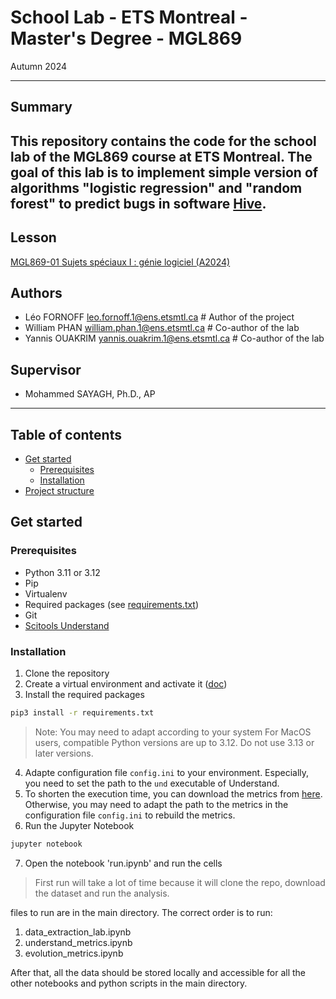 # School Lab - ETS Montreal - Master's Degree - MGL869

Autumn 2024

---

## Summary

This repository contains the code for the school lab of the MGL869 course at ETS Montreal.
The goal of this lab is to implement simple version of algorithms "logistic regression" and "random forest" to predict
bugs in software [Hive](https://hive.com/).
---

## Lesson

[MGL869-01 Sujets spéciaux I : génie logiciel (A2024)](https://www.etsmtl.ca/etudes/cours/mgl869-a24)

## Authors

- Léo FORNOFF [leo.fornoff.1@ens.etsmtl.ca]() # Author of the project
- William PHAN [william.phan.1@ens.etsmtl.ca]() # Co-author of the lab
- Yannis OUAKRIM [yannis.ouakrim.1@ens.etsmtl.ca]() # Co-author of the lab

## Supervisor

- Mohammed SAYAGH, Ph.D., AP

---

## Table of contents

- [Get started](#get-started)
    - [Prerequisites](#prerequisites)
    - [Installation](#installation)
- [Project structure](#project-structure)

## Get started

### Prerequisites

- Python 3.11 or 3.12
- Pip
- Virtualenv
- Required packages (see [requirements.txt](requirements.txt))
- Git
- [Scitools Understand](https://scitools.com/)

### Installation

1. Clone the repository
2. Create a virtual environment and activate it ([doc](https://docs.python.org/3/library/venv.html))
3. Install the required packages

```bash
pip3 install -r requirements.txt
```

> Note: You may need to adapt according to your system
> For MacOS users, compatible Python versions are up to 3.12. Do not use 3.13 or later versions.

4. Adapte configuration file `config.ini` to your environment. Especially, you need to set the path to the `und`
   executable of Understand.
5. To shorten the execution time, you can download the metrics from [here](https://drive.google.com/file/d/1uRyOtRW6DEP8dJssh1PNcvswg-lBCMdN/view?usp=drive_link). Otherwise,
   you may need to adapt the path to the metrics in the configuration file `config.ini` to rebuild the metrics.
6. Run the Jupyter Notebook

```bash
jupyter notebook
```

7. Open the notebook 'run.ipynb' and run the cells

> First run will take a lot of time because it will clone the repo, download the dataset and run the analysis.


files to run are in the main directory. The correct order is to run:
1. data_extraction_lab.ipynb
2. understand_metrics.ipynb
3. evolution_metrics.ipynb

After that, all the data should be stored locally and accessible for all the other notebooks and python scripts in the main directory.